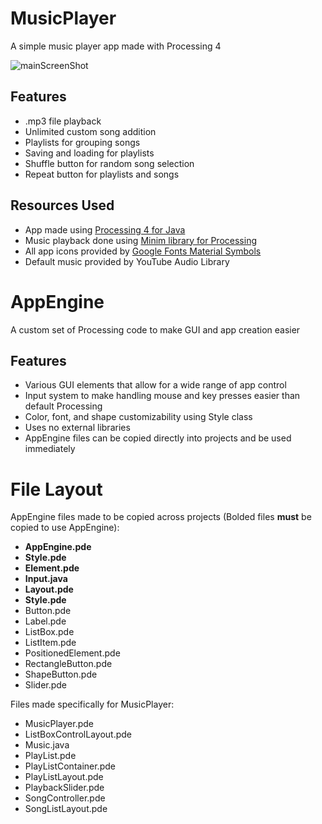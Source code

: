 # MusicPlayer
A simple music player app made with Processing 4

![mainScreenShot](https://user-images.githubusercontent.com/98920817/236632560-1d112a2f-2330-4d25-a21e-48cdfd5faa7b.png)

## Features
- .mp3 file playback
- Unlimited custom song addition
- Playlists for grouping songs
- Saving and loading for playlists
- Shuffle button for random song selection
- Repeat button for playlists and songs

## Resources Used
- App made using [Processing 4 for Java](https://processing.org)
- Music playback done using [Minim library for Processing](https://github.com/ddf/Minim)
- All app icons provided by [Google Fonts Material Symbols](https://fonts.google.com/icons)
- Default music provided by YouTube Audio Library

# AppEngine
A custom set of Processing code to make GUI and app creation easier

## Features
- Various GUI elements that allow for a wide range of app control
- Input system to make handling mouse and key presses easier than default Processing
- Color, font, and shape customizability using Style class
- Uses no external libraries
- AppEngine files can be copied directly into projects and be used immediately

# File Layout
AppEngine files made to be copied across projects (Bolded files **must** be copied to use AppEngine):
- **AppEngine.pde**
- **Style.pde**
- **Element.pde** 
- **Input.java**
- **Layout.pde**
- **Style.pde**
- Button.pde
- Label.pde
- ListBox.pde
- ListItem.pde
- PositionedElement.pde
- RectangleButton.pde
- ShapeButton.pde
- Slider.pde

Files made specifically for MusicPlayer:
- MusicPlayer.pde
- ListBoxControlLayout.pde
- Music.java 
- PlayList.pde
- PlayListContainer.pde
- PlayListLayout.pde
- PlaybackSlider.pde
- SongController.pde
- SongListLayout.pde
